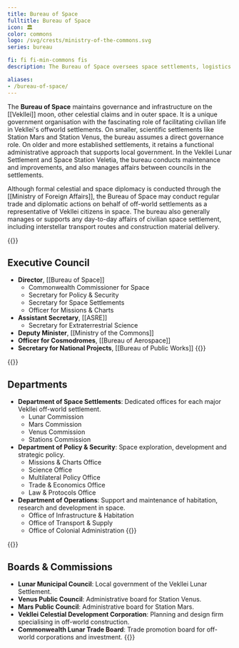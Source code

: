 ```yaml
---
title: Bureau of Space
fulltitle: Bureau of Space
icon: 🏛️
color: commons
logo: /svg/crests/ministry-of-the-commons.svg
series: bureau

fi: fi fi-min-commons fis
description: The Bureau of Space oversees space settlements, logistics and policy for the Ministry of the Commons.

aliases:
- /bureau-of-space/
---
```

The <span class="fi fi-min-commons fis"></span> **Bureau of Space** maintains governance and infrastructure on the [[Vekllei]] moon, other celestial claims and in outer space. It is a unique government organisation with the fascinating role of facilitating civilian life in Vekllei's offworld settlements. On smaller, scientific settlements like Station Mars and Station Venus, the bureau assumes a direct governance role. On older and more established settlements, it retains a functional administrative approach that supports local government. In the Vekllei Lunar Settlement and Space Station Veletia, the bureau conducts maintenance and improvements, and also manages affairs between councils in the settlements.

Although formal celestial and space diplomacy is conducted through the [[Ministry of Foreign Affairs]], the Bureau of Space may conduct regular trade and diplomatic actions on behalf of off-world settlements as a representative of Vekllei citizens in space. The bureau also generally manages or supports any day-to-day affairs of civilian space settlement, including interstellar transport routes and construction material delivery.

{{<note>}}
## Executive Council

* **Director**, [[Bureau of Space]]
    * Commonwealth Commissioner for Space
    * Secretary for Policy & Security
    * Secretary for Space Settlements
    * Officer for Missions & Charts
* **Assistant Secretary**, [[ASRE]]
    * Secretary for Extraterrestrial Science
* **Deputy Minister**, [[Ministry of the Commons]]
* **Officer for Cosmodromes**, [[Bureau of Aerospace]]
* **Secretary for National Projects**, [[Bureau of Public Works]]
{{</note>}}

{{<note>}}
## Departments
* **Department of Space Settlements**: Dedicated offices for each major Vekllei off-world settlement.
    * Lunar Commission
    * Mars Commission
    * Venus Commission
    * Stations Commission
* **Department of Policy & Security**: Space exploration, development and strategic policy.
    * Missions & Charts Office
    * Science Office
    * Multilateral Policy Office
    * Trade & Economics Office
    * Law & Protocols Office
* **Department of Operations**: Support and maintenance of habitation, research and development in space.
    * Office of Infrastructure & Habitation
    * Office of Transport & Supply
    * Office of Colonial Administration
{{</note>}}

{{<note>}}
## Boards & Commissions

* **Lunar Municipal Council**: Local government of the Vekllei Lunar Settlement.
* **Venus Public Council**: Administrative board for Station Venus.
* **Mars Public Council**: Administrative board for Station Mars.
* **Vekllei Celestial Development Corporation**: Planning and design firm specialising in off-world construction.
* **Commonwealth Lunar Trade Board**: Trade promotion board for off-world corporations and investment.
{{</note>}}